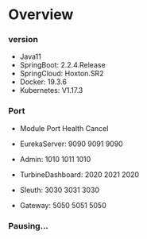 # Overview

### version

* Java11
* SpringBoot:  2.2.4.Release
* SpringCloud: Hoxton.SR2
* Docker:      19.3.6
* Kubernetes:  V1.17.3
### Port
* Module                  Port       Health      Cancel

* EurekaServer:           9090       9091        9090
* Admin:                  1010       1011        1010
* TurbineDashboard:       2020       2021        2020
* Sleuth:                 3030       3031        3030
* Gateway:                5050       5051        5050
### Pausing...

